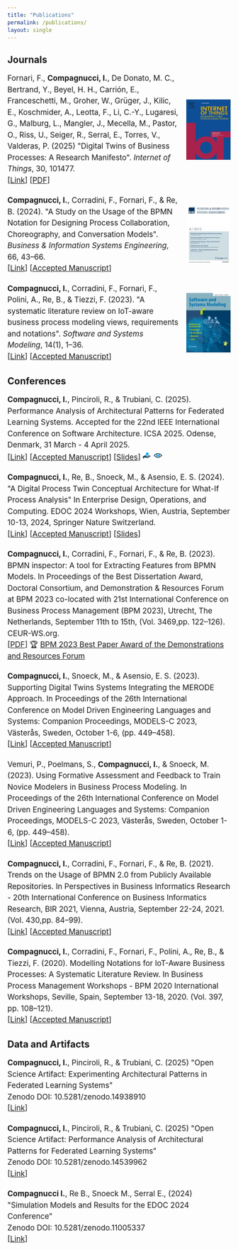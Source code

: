 ```yaml
---
title: "Publications"
permalink: /publications/
layout: single
---
```


## Journals

<style>
  .journal-entry {
    font-size: 17px; 
    line-height: 1.5;
  }
  .journal-entry strong {
    font-weight: bold;
  }
  .journal-entry em {
    font-style: italic;
  }
  .journal-container {
    display: flex;
    justify-content: space-between;
    align-items: center;
    margin-bottom: 20px;
  }
  .journal-container img {
    width: 100px;
    margin-left: 15px;
  }
  .conference-entry, .data-entry {
    font-size: 17px; 
    line-height: 1.5; 
    margin-bottom:20px;
  }
  .conference-entry strong, .data-entry strong {
    font-weight: bold;
  }
  .conference-entry em, .data-entry em {
    font-style: italic;
  }
  .journal-image {
    width: 5px; 
    height: auto; 
  }
  .badge-icon {
    width: 20px;
    height: auto;
  }
</style>

<!--
<div class="journal-container">
  <div class="journal-entry">
    <span class="journal-icon"></span> <strong>Compagnucci, I.</strong>, Pinciroli, R., & Trubiani, C. (2025). "Experimenting Architectural Patterns in Federated Learning Systems". 
    <em>Journal of Systems and Software</em>, 
    <br>
    [<a href="" target="_blank">Link</a>] [<a href="" target="_blank">PDF</a>]
  </div>
  <img class="journal-image" src="../images/journal/jss.jpg">
</div>
-->

<div class="journal-container">
  <div class="journal-entry">
    <span class="journal-icon"></span> Fornari, F., <strong>Compagnucci, I.</strong>, De Donato, M. C., Bertrand, Y., Beyel, H. H., Carrión, E., Franceschetti, M., Groher, W., Grüger, J., Kilic, E., Koschmider, A., Leotta, F., Li, C.-Y., Lugaresi, G., Malburg, L., Mangler, J., Mecella, M., Pastor, O., Riss, U., Seiger, R., Serral, E., Torres, V., Valderas, P. (2025) "Digital Twins of Business Processes: A Research Manifesto". 
    <em>Internet of Things</em>, 30, 101477.
    <br>
    [<a href="https://www.sciencedirect.com/science/article/abs/pii/S2542660524004189" target="_blank">Link</a>] [<a href="../assets/file/DTBP.pdf" target="_blank">PDF</a>]
  </div>
  <img class="journal-image" src="../images/journal/IoT.gif">
</div>

<div class="journal-container">
  <div class="journal-entry">
    <span class="journal-icon"></span> <strong>Compagnucci, I.</strong>, Corradini, F., Fornari, F., & Re, B. (2024). "A Study on the Usage of the BPMN Notation for Designing Process Collaboration, Choreography, and Conversation Models". <em>Business & Information Systems Engineering</em>, 66, 43–66.
    <br>
    [<a href="https://link.springer.com/article/10.1007/s12599-023-00818-7" target="_blank">Link</a>] [<a href="../assets/file/BISE.pdf" target="_blank">Accepted Manuscript</a>]
  </div>
  <img class="journal-image" src="../images/journal/BISE.jpg">
</div>

<div class="journal-container">  
  <div class="journal-entry">
    <span class="journal-icon"></span> <strong>Compagnucci, I.</strong>, Corradini, F., Fornari, F., Polini, A., Re, B., & Tiezzi, F. (2023). "A systematic literature review on IoT-aware business process modeling views, requirements and notations". <em>Software and Systems Modeling</em>, 14(1), 1–36.
    <br>
    [<a href="https://link.springer.com/article/10.1007/s10270-022-01049-2" target="_blank">Link</a>] [<a href="../assets/file/SLR2.pdf" target="_blank">Accepted Manuscript</a>]
  </div>
  <img class="journal-image" src="../images/journal/sosym.jpg">
</div>

## Conferences

<div class="conference-entry">
  <span class="conference-icon"></span> <strong>Compagnucci, I.</strong>, Pinciroli, R., & Trubiani, C. (2025). Performance Analysis of Architectural Patterns for Federated Learning Systems. Accepted for the 22nd IEEE International Conference on Software Architecture. ICSA 2025. Odense, Denmark, 31 March - 4 April 2025.
  <br>
  [<a href="https://ieeexplore.ieee.org/abstract/document/10978942" target="">Link</a>] [<a href="../assets/file/FL.pdf" target="_blank">Accepted Manuscript</a>] [<a href="../assets/ICSA25.pdf" target="_blank">Slides</a>]
  <span class="badge-section">
      <img src="../assets/images/ORO.png" class="badge-icon" style="width: 20px; height: auto;" /> 
      <img src="../assets/images/ROR.png" class="badge-icon" style="width: 20px; height: auto;" /> 
  </span>
</div>

<div class="conference-entry">
  <span class="conference-icon"></span> <strong>Compagnucci, I.</strong>, Re, B., Snoeck, M., & Asensio, E. S. (2024). "A Digital Process Twin Conceptual Architecture for What-If Process Analysis" In Enterprise Design, Operations, and Computing. EDOC 2024 Workshops, Wien, Austria, September 10-13, 2024, Springer Nature Switzerland.
  <br>
  [<a href="https://link.springer.com/chapter/10.1007/978-3-031-79059-1_23" target="_blank">Link</a>] [<a href="../assets/file/MIDAS.pdf" target="_blank">Accepted Manuscript</a>] [<a href="../assets/EDOC24.pdf" target="_blank">Slides</a>]
</div>

<div class="conference-entry">
  <span class="conference-icon"></span> <strong>Compagnucci, I.</strong>, Corradini, F., Fornari, F., & Re, B. (2023). BPMN inspector: A tool for Extracting Features from BPMN Models. In Proceedings of the Best Dissertation Award, Doctoral Consortium, and Demonstration & Resources Forum at BPM 2023 co-located with 21st International Conference on Business Process Management (BPM 2023), Utrecht, The Netherlands, September 11th to 15th, (Vol. 3469,pp. 122–126). CEUR-WS.org.
  <br>
  [<a href="https://ceur-ws.org/Vol-3469/paper-22.pdf" target="_blank">PDF</a>]
  🏆 <a href="https://ivancomp.github.io/awards/" target="_blank">BPM 2023 Best Paper Award of the Demonstrations and Resources Forum</a>
</div>

<div class="conference-entry">
  <span class="conference-icon"></span> <strong>Compagnucci, I.</strong>, Snoeck, M., & Asensio, E. S. (2023). Supporting Digital Twins Systems Integrating the MERODE Approach. In Proceedings of the 26th International Conference on Model Driven Engineering Languages and Systems: Companion Proceedings, MODELS-C 2023, Västerås, Sweden, October 1-6, (pp. 449–458).
  <br>
  [<a href="https://ieeexplore.ieee.org/abstract/document/10350700" target="_blank">Link</a>] [<a href="../assets/file/MODELS1.pdf" target="_blank">Accepted Manuscript</a>]
</div>

<div class="conference-entry">
  <span class="conference-icon"></span> Vemuri, P., Poelmans, S., <strong>Compagnucci, I.</strong>, & Snoeck, M. (2023). Using Formative Assessment and Feedback to Train Novice Modelers in Business Process Modeling. In Proceedings of the 26th International Conference on Model Driven Engineering Languages and Systems: Companion Proceedings, MODELS-C 2023, Västerås, Sweden, October 1-6, (pp. 449–458).
  <br>
  [<a href="https://ieeexplore.ieee.org/abstract/document/10350391" target="_blank">Link</a>] [<a href="../assets/file/MODELS2.pdf" target="_blank">Accepted Manuscript</a>]
</div>

<div class="conference-entry">
  <span class="conference-icon"></span> <strong>Compagnucci, I.</strong>, Corradini, F., Fornari, F., & Re, B. (2021). Trends on the Usage of BPMN 2.0 from Publicly Available Repositories. In Perspectives in Business Informatics Research - 20th International Conference on Business Informatics Research, BIR 2021, Vienna, Austria, September 22-24, 2021. (Vol. 430,pp. 84–99).
  <br>
  [<a href="https://link.springer.com/chapter/10.1007/978-3-030-87205-2_6" target="_blank">Link</a>] [<a href="../assets/file/BIR.pdf" target="_blank">Accepted Manuscript</a>]
</div>

<div class="conference-entry">
  <span class="conference-icon"></span> <strong>Compagnucci, I.</strong>, Corradini, F., Fornari, F., Polini, A., Re, B., & Tiezzi, F. (2020). Modelling Notations for IoT-Aware Business Processes: A Systematic Literature Review. In Business Process Management Workshops - BPM 2020 International Workshops, Seville, Spain, September 13-18, 2020. (Vol. 397, pp. 108–121).
  <br>
  [<a href="https://link.springer.com/chapter/10.1007/978-3-030-66498-5_9" target="_blank">Link</a>] [<a href="../assets/file/SLR1.pdf" target="_blank">Accepted Manuscript</a>]
</div>

## Data and Artifacts

<div class="data-entry">
  <span class="data-icon"></span> <strong>Compagnucci, I.</strong>, Pinciroli, R., & Trubiani, C. (2025) "Open Science Artifact: Experimenting Architectural Patterns in Federated Learning Systems" 
  <br>
  Zenodo DOI:  10.5281/zenodo.14938910 
  <br>
  [<a href="https://zenodo.org/records/14938910" target="_blank">Link</a>]
</div>

<div class="data-entry">
  <span class="data-icon"></span> <strong>Compagnucci, I.</strong>, Pinciroli, R., & Trubiani, C. (2025) "Open Science Artifact: Performance Analysis of Architectural Patterns for Federated Learning Systems" 
  <br>
  Zenodo DOI:  10.5281/zenodo.14539962 
  <br>
  [<a href="https://zenodo.org/records/14539962" target="_blank">Link</a>]
</div>

<div class="data-entry">
  <span class="data-icon"></span> <strong>Compagnucci I.</strong>, Re B., Snoeck M., Serral E., (2024) "Simulation Models and Results for the EDOC 2024 Conference" 
  <br>
  Zenodo DOI: 10.5281/zenodo.11005337 
  <br>
  [<a href="https://zenodo.org/records/12671621" target="_blank">Link</a>]
</div>
